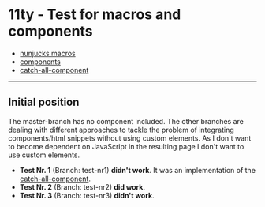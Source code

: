 # 11ty - Test for macros and components

- [nunjucks macros](https://mozilla.github.io/nunjucks/templating.html#macro)
- [components](https://www.trysmudford.com/blog/encapsulated-11ty-components/)
- [catch-all-component](https://github.com/trys/11ty-component-macro)

------------

## Initial position

The master-branch has no component included. The other branches are dealing with different approaches to tackle the problem of integrating components/html snippets without using custom elements. As I don't want to become dependent on JavaScript in the resulting page I don't want to use custom elements.

- **Test Nr. 1** (Branch: test-nr1) **didn't work**. It was an implementation of the [catch-all-component](https://github.com/trys/11ty-component-macro).
- **Test Nr. 2** (Branch: test-nr2) **did work**. 
- **Test Nr. 3** (Branch: test-nr3) **didn't work**. 
